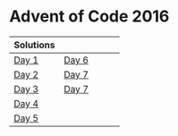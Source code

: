 # Advent of Code 2016

| Solutions | | | | |
| :--- | :--- | :--- | :--- | :--- |
| [Day 1](day1) | [Day 6](day6) | | | |
| [Day 2](day2) | [Day 7](day7) | | | |
| [Day 3](day3) | [Day 7](day8) | | | |
| [Day 4](day4) | | | | |
| [Day 5](day5) | | | | |